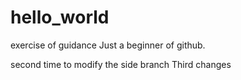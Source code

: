 # hello_world
exercise of guidance
Just a beginner of github.

second time to modify the side branch
Third changes
